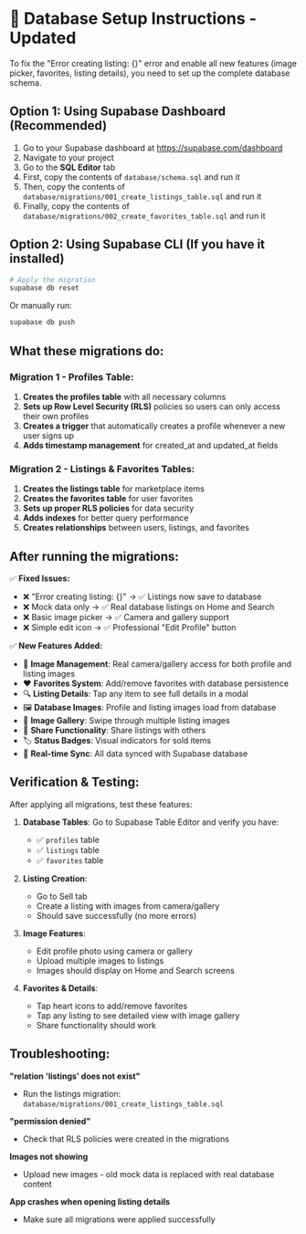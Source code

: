 # 🚀 Database Setup Instructions - Updated

To fix the "Error creating listing: {}" error and enable all new features (image picker, favorites, listing details), you need to set up the complete database schema.

## Option 1: Using Supabase Dashboard (Recommended)

1. Go to your Supabase dashboard at https://supabase.com/dashboard
2. Navigate to your project
3. Go to the **SQL Editor** tab
4. First, copy the contents of `database/schema.sql` and run it
5. Then, copy the contents of `database/migrations/001_create_listings_table.sql` and run it
6. Finally, copy the contents of `database/migrations/002_create_favorites_table.sql` and run it

## Option 2: Using Supabase CLI (If you have it installed)

```bash
# Apply the migration
supabase db reset
```

Or manually run:

```bash
supabase db push
```

## What these migrations do:

### Migration 1 - Profiles Table:
1. **Creates the profiles table** with all necessary columns
2. **Sets up Row Level Security (RLS)** policies so users can only access their own profiles
3. **Creates a trigger** that automatically creates a profile whenever a new user signs up
4. **Adds timestamp management** for created_at and updated_at fields

### Migration 2 - Listings & Favorites Tables:
1. **Creates the listings table** for marketplace items
2. **Creates the favorites table** for user favorites
3. **Sets up proper RLS policies** for data security
4. **Adds indexes** for better query performance
5. **Creates relationships** between users, listings, and favorites

## After running the migrations:

✅ **Fixed Issues:**
- ❌ "Error creating listing: {}" → ✅ Listings now save to database
- ❌ Mock data only → ✅ Real database listings on Home and Search
- ❌ Basic image picker → ✅ Camera and gallery support
- ❌ Simple edit icon → ✅ Professional "Edit Profile" button

✅ **New Features Added:**
- 📸 **Image Management**: Real camera/gallery access for both profile and listing images
- ❤️ **Favorites System**: Add/remove favorites with database persistence  
- 🔍 **Listing Details**: Tap any item to see full details in a modal
- 🖼️ **Database Images**: Profile and listing images load from database
- 📱 **Image Gallery**: Swipe through multiple listing images
- 💝 **Share Functionality**: Share listings with others
- 🏷️ **Status Badges**: Visual indicators for sold items
- 🔄 **Real-time Sync**: All data synced with Supabase database

## Verification & Testing:

After applying all migrations, test these features:

1. **Database Tables**: Go to Supabase Table Editor and verify you have:
   - ✅ `profiles` table
   - ✅ `listings` table  
   - ✅ `favorites` table

2. **Listing Creation**: 
   - Go to Sell tab
   - Create a listing with images from camera/gallery
   - Should save successfully (no more errors)

3. **Image Features**:
   - Edit profile photo using camera or gallery
   - Upload multiple images to listings
   - Images should display on Home and Search screens

4. **Favorites & Details**:
   - Tap heart icons to add/remove favorites
   - Tap any listing to see detailed view with image gallery
   - Share functionality should work

## Troubleshooting:

**"relation 'listings' does not exist"**
- Run the listings migration: `database/migrations/001_create_listings_table.sql`

**"permission denied"**  
- Check that RLS policies were created in the migrations

**Images not showing**
- Upload new images - old mock data is replaced with real database content

**App crashes when opening listing details**
- Make sure all migrations were applied successfully
